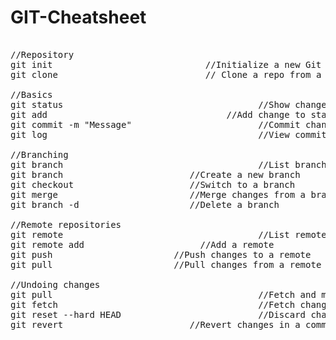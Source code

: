 # GIT-Cheatsheet

<pre>

//Repository  
git init                             //Initialize a new Git repo  
git clone <repo-url>                           // Clone a repo from a URL   

//Basics  
git status                                     //Show changes status   
git add <file>                                 //Add change to staging  
git commit -m "Message"                        //Commit changes with a message  
git log                                        //View commit history  

//Branching  
git branch                                     //List branches  
git branch <branch-name>                       //Create a new branch  
git checkout <branch-name>                     //Switch to a branch  
git merge <branch-name>                        //Merge changes from a branch  
git branch -d <branch-name>                    //Delete a branch  

//Remote repositories  
git remote                                     //List remotes  
git remote add <name> <url>                    //Add a remote  
git push <remote> <branch>                     //Push changes to a remote  
git pull <remote> <branch>                     //Pull changes from a remote  

//Undoing changes  
git pull                                       //Fetch and merge changes  
git fetch                                      //Fetch changes without merging  
git reset --hard HEAD                          //Discard changes  
git revert <commit-hash>                       //Revert changes in a commit  

</pre>
